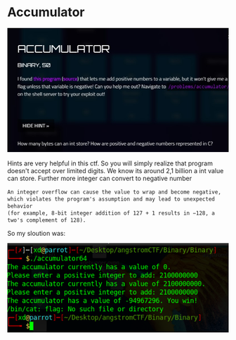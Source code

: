# Accumulator

![](https://github.com/mali44/CTF-Write-ups/blob/master/2018-03-21-angstromctf/binary_accumulator/binary_accumulator.jpeg?raw=true)

Hints are very helpful in this ctf. So you will simply realize that program doesn't accept  over limited digits. 
We know its around 2,1 billion a int value can store. Further more integer can convert to negative number

```
An integer overflow can cause the value to wrap and become negative,
which violates the program's assumption and may lead to unexpected behavior 
(for example, 8-bit integer addition of 127 + 1 results in −128, a two's complement of 128).
```

So my sloution was:

![](https://github.com/mali44/CTF-Write-ups/blob/master/2018-03-21-angstromctf/binary_accumulator/accumulator.png?raw=true)

